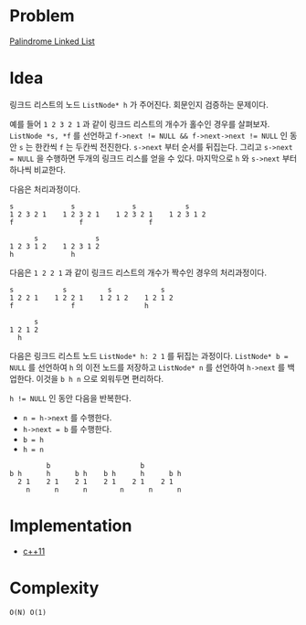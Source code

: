 # Problem

[Palindrome Linked List](https://leetcode.com/problems/palindrome-linked-list/)

# Idea

링크드 리스트의 노드 `ListNode* h` 가 주어진다. 회문인지 검증하는 문제이다.

예를 들어 `1 2 3 2 1` 과 같이 링크드 리스트의 개수가 홀수인 경우를
살펴보자. `ListNode *s, *f` 를 선언하고 `f->next != NULL &&
f->next->next != NULL` 인 동안 `s` 는 한칸씩 `f` 는 두칸씩
전진한다. `s->next` 부터 순서를 뒤집는다.  그리고 `s->next = NULL` 을
수행하면 두개의 링크드 리스를 얻을 수 있다. 마지막으로 `h` 와
`s->next` 부터 하나씩 비교한다.

다음은 처리과정이다.

```
s              s              s            s
1 2 3 2 1    1 2 3 2 1    1 2 3 2 1    1 2 3 1 2   
f                f                f

      s              s 
1 2 3 1 2    1 2 3 1 2 
h              h       
```

다음은 `1 2 2 1` 과 같이 링크드 리스트의 개수가 짝수인 경우의
처리과정이다.

```
s            s          s            s
1 2 2 1    1 2 2 1    1 2 1 2    1 2 1 2 
f              f                 h

      s     
1 2 1 2     
  h        
```

다음은 링크드 리스트 노드 `ListNode* h: 2 1` 를 뒤집는 과정이다.
`ListNode* b = NULL` 를 선언하여 `h` 의 이전 노드를 저장하고
`ListNode* n` 를 선언하여 `h->next` 를 백업한다. 이것을 `b h n` 으로
외워두면 편리하다.

`h != NULL` 인 동안 다음을 반복한다.

* `n = h->next` 를 수행한다.
* `h->next = b` 를 수행한다.
* `b = h` 
* `h = n`

```
         b                      b
b h      h      b h    b h      h      b h
  2 1    2 1    2 1    2 1    2 1    2 1
    n      n      n        n      n      n
```

# Implementation

* [c++11](a.cpp)

# Complexity

```
O(N) O(1)
```
